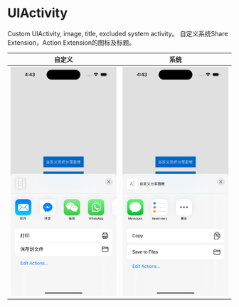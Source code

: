 # UIActivity
Custom UIActivity, image, title, excluded system activity。
自定义系统Share Extension，Action Extension的图标及标题。

自定义             |  系统
:-------------------------:|:-------------------------:
![](https://raw.githubusercontent.com/llf1011341911/CustomUIActivity/main/Custom.png)  |  ![](https://raw.githubusercontent.com/llf1011341911/CustomUIActivity/main/System.png)

